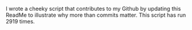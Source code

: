 I wrote a cheeky script that contributes to my Github by updating this ReadMe to illustrate why more than commits matter. This script has run 2919 times.